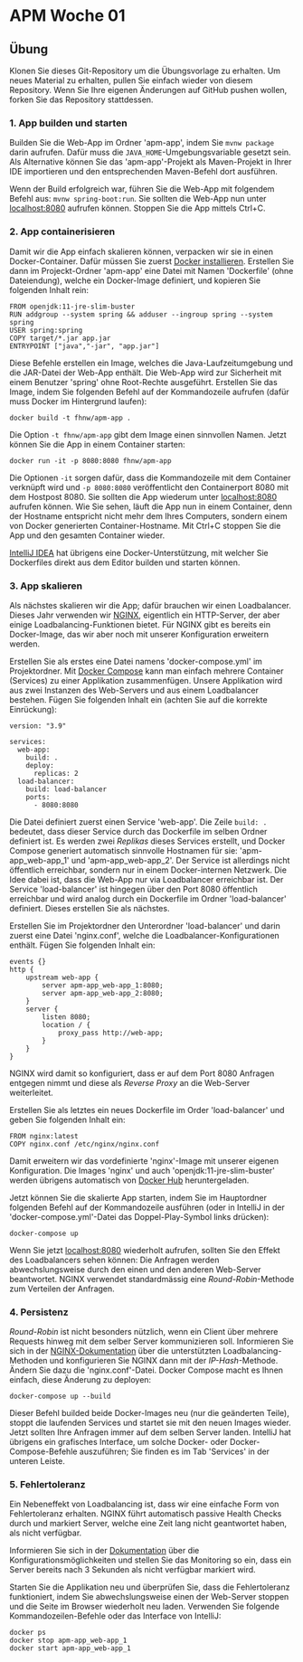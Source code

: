 # APM Woche 01


## Übung


Klonen Sie dieses Git-Repository um die Übungsvorlage zu erhalten. Um neues
Material zu erhalten, pullen Sie einfach wieder von diesem Repository. Wenn Sie
Ihre eigenen Änderungen auf GitHub pushen wollen, forken Sie das Repository
stattdessen.


### 1. App builden und starten

Builden Sie die Web-App im Ordner 'apm-app', indem Sie `mvnw package` darin
aufrufen. Dafür muss die `JAVA_HOME`-Umgebungsvariable gesetzt sein. Als
Alternative können Sie das 'apm-app'-Projekt als Maven-Projekt in Ihrer IDE
importieren und den entsprechenden Maven-Befehl dort ausführen.

Wenn der Build erfolgreich war, führen Sie die Web-App mit folgendem Befehl
aus: `mvnw spring-boot:run`. Sie sollten die Web-App nun unter
[localhost:8080](http://localhost:8080) aufrufen können. Stoppen Sie die App
mittels Ctrl+C.


### 2. App containerisieren

Damit wir die App einfach skalieren können, verpacken wir sie in einen
Docker-Container. Dafür müssen Sie zuerst
[Docker installieren](https://www.docker.com/products/docker-desktop). Erstellen
Sie dann im Projeckt-Ordner 'apm-app' eine Datei mit Namen
'Dockerfile' (ohne Dateiendung), welche ein Docker-Image definiert, und kopieren
Sie folgenden Inhalt rein:

    FROM openjdk:11-jre-slim-buster
    RUN addgroup --system spring && adduser --ingroup spring --system spring
    USER spring:spring
    COPY target/*.jar app.jar
    ENTRYPOINT ["java","-jar", "app.jar"]

Diese Befehle erstellen ein Image, welches die Java-Laufzeitumgebung und die
JAR-Datei der Web-App enthält. Die Web-App wird zur Sicherheit mit einem
Benutzer 'spring' ohne Root-Rechte ausgeführt. Erstellen Sie das Image, indem
Sie folgenden Befehl auf der Kommandozeile aufrufen (dafür muss Docker im
Hintergrund laufen):

    docker build -t fhnw/apm-app .

Die Option `-t fhnw/apm-app` gibt dem Image einen sinnvollen Namen. Jetzt können
Sie die App in einem Container starten:

    docker run -it -p 8080:8080 fhnw/apm-app

Die Optionen `-it` sorgen dafür, dass die Kommandozeile mit dem Container
verknüpft wird und `-p 8080:8080` veröffentlicht den Containerport 8080 mit dem
Hostpost 8080. Sie sollten die App wiederum unter
[localhost:8080](http://localhost:8080) aufrufen können. Wie Sie sehen, läuft
die App nun in einem Container, denn der Hostname entspricht nicht mehr dem
Ihres Computers, sondern einem von Docker generierten Container-Hostname. Mit
Ctrl+C stoppen Sie die App und den gesamten Container wieder.

[IntelliJ IDEA](https://www.jetbrains.com/de-de/idea/) hat übrigens eine 
Docker-Unterstützung, mit welcher Sie Dockerfiles direkt aus dem Editor 
builden und starten können.


### 3. App skalieren

Als nächstes skalieren wir die App; dafür brauchen wir einen Loadbalancer. 
Dieses Jahr verwenden wir
[NGINX](https://docs.nginx.com/nginx/admin-guide/load-balancer/http-load-balancer/),
eigentlich ein HTTP-Server, der aber einige Loadbalancing-Funktionen bietet. 
Für NGINX gibt es bereits ein Docker-Image, das wir aber noch mit unserer 
Konfiguration erweitern werden.

Erstellen Sie als erstes eine Datei namens 'docker-compose.yml' im 
Projektordner. Mit [Docker Compose](https://docs.docker.com/compose/) kann 
man einfach mehrere Container (Services) zu einer Applikation zusammenfügen. 
Unsere Applikation wird aus zwei Instanzen des Web-Servers und aus einem 
Loadbalancer bestehen. Fügen Sie folgenden Inhalt ein (achten Sie auf die 
korrekte Einrückung):

    version: "3.9"
    
    services:
      web-app:
        build: .
        deploy:
          replicas: 2
      load-balancer:
        build: load-balancer
        ports:
          - 8080:8080

Die Datei definiert zuerst einen Service 'web-app'. Die Zeile `build: .` 
bedeutet, dass dieser Service durch das Dockerfile im selben Ordner definiert
ist. Es werden zwei _Replikas_ dieses Services erstellt, und Docker Compose
generiert automatisch sinnvolle Hostnamen für sie: 'apm-app_web-app_1' und
'apm-app_web-app_2'. Der Service ist allerdings nicht öffentlich erreichbar, 
sondern nur in einem Docker-internen Netzwerk. Die Idee dabei ist, dass die 
Web-App nur via Loadbalancer erreichbar ist.
Der Service 'load-balancer' ist hingegen über den Port 8080 öffentlich 
erreichbar und wird analog durch ein Dockerfile im Ordner 'load-balancer'
definiert. Dieses erstellen Sie als nächstes.

Erstellen Sie im Projektordner den Unterordner 'load-balancer' und darin zuerst 
eine Datei 'nginx.conf', welche die Loadbalancer-Konfigurationen enthält. 
Fügen Sie folgenden Inhalt ein:

    events {}
    http {
        upstream web-app {
            server apm-app_web-app_1:8080;
            server apm-app_web-app_2:8080;
        }
        server {
            listen 8080;
            location / {
                proxy_pass http://web-app;
            }
        }
    }

NGINX wird damit so konfiguriert, dass er auf dem Port 8080 Anfragen 
entgegen nimmt und diese als _Reverse Proxy_ an die Web-Server weiterleitet.

Erstellen Sie als letztes ein neues Dockerfile im Order 'load-balancer' und 
geben Sie folgenden Inhalt ein:

    FROM nginx:latest
    COPY nginx.conf /etc/nginx/nginx.conf

Damit erweitern wir das vordefinierte 'nginx'-Image mit unserer eigenen 
Konfiguration. Die Images 'nginx' und auch 'openjdk:11-jre-slim-buster' 
werden übrigens automatisch von [Docker Hub](https://hub.docker.com/) 
heruntergeladen.

Jetzt können Sie die skalierte App starten, indem Sie im Hauptordner 
folgenden Befehl auf der Kommandozeile ausführen (oder in IntelliJ in der 
'docker-compose.yml'-Datei das Doppel-Play-Symbol links drücken):

    docker-compose up

Wenn Sie jetzt [localhost:8080](http://localhost:8080) wiederholt aufrufen, 
sollten Sie den Effekt des Loadbalancers sehen können: Die Anfragen werden 
abwechslungsweise durch den einen und den anderen Web-Server beantwortet.
NGINX verwendet standardmässig eine _Round-Robin_-Methode zum Verteilen der 
Anfragen.


### 4. Persistenz

_Round-Robin_ ist nicht besonders nützlich, wenn ein Client über mehrere 
Requests hinweg mit dem selber Server kommunizieren soll. Informieren Sie 
sich in der [NGINX-Dokumentation](https://docs.nginx.com/nginx/admin-guide/load-balancer/http-load-balancer/#choosing-a-load-balancing-method)
über die unterstützten Loadbalancing-Methoden und konfigurieren Sie 
NGINX dann mit der _IP-Hash_-Methode. Ändern Sie dazu die 'nginx.conf'-Datei.
Docker Compose macht es Ihnen einfach, diese Änderung zu deployen:

    docker-compose up --build

Dieser Befehl builded beide Docker-Images neu (nur die geänderten Teile), 
stoppt die laufenden Services und startet sie mit den neuen Images wieder. 
Jetzt sollten Ihre Anfragen immer auf dem selben Server landen.
IntelliJ hat übrigens ein grafisches Interface, um solche Docker- oder 
Docker-Compose-Befehle auszuführen; Sie finden es im Tab 'Services' in der 
unteren Leiste.


### 5. Fehlertoleranz

Ein Nebeneffekt von Loadbalancing ist, dass wir eine einfache Form von 
Fehlertoleranz erhalten. NGINX führt automatisch passive Health Checks durch 
und markiert Server, welche eine Zeit lang nicht geantwortet haben, als nicht
verfügbar.

Informieren Sie sich in der
[Dokumentation](https://docs.nginx.com/nginx/admin-guide/load-balancer/http-health-check/#passive-health-checks)
über die Konfigurationsmöglichkeiten und stellen Sie das Monitoring so ein, 
dass ein Server bereits nach 3 Sekunden als nicht verfügbar markiert wird.

Starten Sie die Applikation neu und überprüfen Sie, dass die Fehlertoleranz 
funktioniert, indem Sie abwechslungsweise einen der Web-Server stoppen und 
die Seite im Browser wiederholt neu laden. 
Verwenden Sie folgende Kommandozeilen-Befehle oder das Interface von IntelliJ:

    docker ps
    docker stop apm-app_web-app_1
    docker start apm-app_web-app_1
